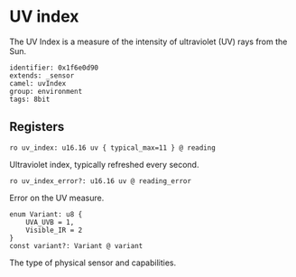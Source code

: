 # UV index

The UV Index is a measure of the intensity of ultraviolet (UV) rays from the Sun. 

    identifier: 0x1f6e0d90
    extends: _sensor
    camel: uvIndex
    group: environment
    tags: 8bit

## Registers

    ro uv_index: u16.16 uv { typical_max=11 } @ reading

Ultraviolet index, typically refreshed every second.

    ro uv_index_error?: u16.16 uv @ reading_error

Error on the UV measure.

    enum Variant: u8 {
        UVA_UVB = 1,
        Visible_IR = 2
    }
    const variant?: Variant @ variant

The type of physical sensor and capabilities.
